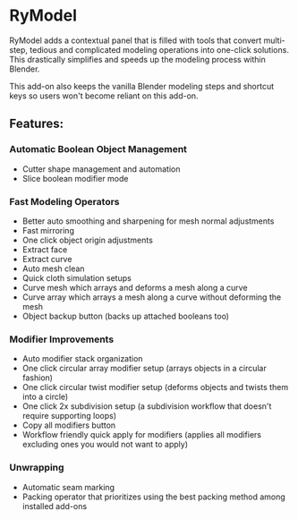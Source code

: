 # RyModel
RyModel adds a contextual panel that is filled with tools that convert multi-step, tedious and complicated modeling operations into one-click solutions. This drastically simplifies and speeds up the modeling process within Blender.

This add-on also keeps the vanilla Blender modeling steps and shortcut keys so users won't become reliant on this add-on.

## Features:

### Automatic Boolean Object Management
- Cutter shape management and automation
- Slice boolean modifier mode


### Fast Modeling Operators
- Better auto smoothing and sharpening for mesh normal adjustments
- Fast mirroring
- One click object origin adjustments
- Extract face
- Extract curve
- Auto mesh clean
- Quick cloth simulation setups
- Curve mesh which arrays and deforms a mesh along a curve
- Curve array which arrays a mesh along a curve without deforming the mesh
- Object backup button (backs up attached booleans too)


### Modifier Improvements
- Auto modifier stack organization
- One click circular array modifier setup (arrays objects in a circular fashion)
- One click circular twist modifier setup (deforms objects and twists them into a circle)
- One click 2x subdivision setup (a subdivision workflow that doesn't require supporting loops)
- Copy all modifiers button
- Workflow friendly quick apply for modifiers (applies all modifiers excluding ones you would not want to apply)


### Unwrapping
- Automatic seam marking
- Packing operator that prioritizes using the best packing method among installed add-ons

